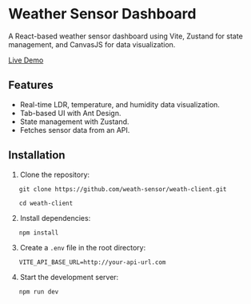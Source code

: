 # Weather Sensor Dashboard

A React-based weather sensor dashboard using Vite, Zustand for state management, and CanvasJS for data visualization.

[Live Demo](http://51.222.111.230:5173)

## Features

- Real-time LDR, temperature, and humidity data visualization.
- Tab-based UI with Ant Design.
- State management with Zustand.
- Fetches sensor data from an API.

## Installation

1. Clone the repository:
```
   git clone https://github.com/weath-sensor/weath-client.git
```
```
   cd weath-client
```
2. Install dependencies:
```
   npm install
```
3. Create a `.env` file in the root directory:
```   
   VITE_API_BASE_URL=http://your-api-url.com
```
4. Start the development server:
```   
   npm run dev
```
